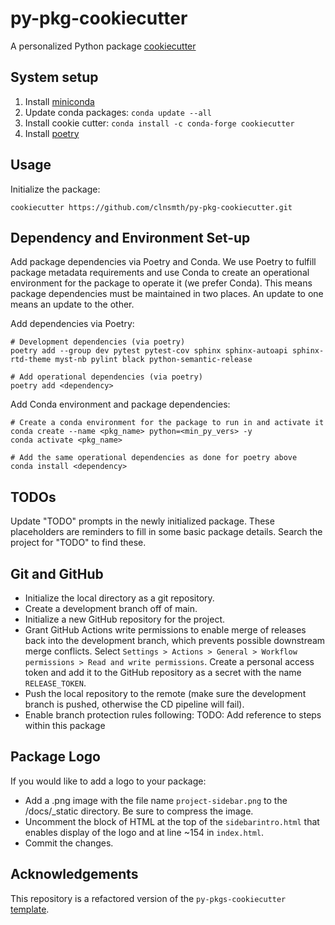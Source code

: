 # py-pkg-cookiecutter

A personalized Python package [cookiecutter](https://cookiecutter.readthedocs.io/en/latest/)

## System setup

1. Install [miniconda](https://docs.conda.io/en/latest/miniconda.html)
2. Update conda packages: `conda update --all`
3. Install cookie cutter: `conda install -c conda-forge cookiecutter`
4. Install [poetry](https://python-poetry.org/docs/master/#installing-with-the-official-installer)

## Usage

Initialize the package:
```
cookiecutter https://github.com/clnsmth/py-pkg-cookiecutter.git
```

## Dependency and Environment Set-up

Add package dependencies via Poetry and Conda. We use Poetry to fulfill package metadata requirements and use Conda to create an operational environment for the package to operate it (we prefer Conda). This means package dependencies must be maintained in two places. An update to one means an update to the other.

Add dependencies via Poetry:
```
# Development dependencies (via poetry)
poetry add --group dev pytest pytest-cov sphinx sphinx-autoapi sphinx-rtd-theme myst-nb pylint black python-semantic-release

# Add operational dependencies (via poetry)
poetry add <dependency>
```

Add Conda environment and package dependencies:
```
# Create a conda environment for the package to run in and activate it
conda create --name <pkg_name> python=<min_py_vers> -y
conda activate <pkg_name>

# Add the same operational dependencies as done for poetry above
conda install <dependency>
```

## TODOs

Update "TODO" prompts in the newly initialized package. These placeholders are reminders to fill in some basic package details. Search the project for "TODO" to find these. 

## Git and GitHub

- Initialize the local directory as a git repository.
- Create a development branch off of main.
- Initialize a new GitHub repository for the project.
- Grant GitHub Actions write permissions to enable merge of releases back into the development branch, which prevents possible downstream merge conflicts. Select `Settings > Actions > General > Workflow permissions > Read and write permissions`. Create a personal access token and add it to the GitHub repository as a secret with the name `RELEASE_TOKEN`.
- Push the local repository to the remote (make sure the development branch is pushed, otherwise the CD pipeline will fail).
- Enable branch protection rules following: TODO: Add reference to steps within this package

## Package Logo
If you would like to add a logo to your package:
- Add a .png image with the file name `project-sidebar.png` to the /docs/_static directory. Be sure to compress the image.
- Uncomment the block of HTML at the top of the `sidebarintro.html` that enables display of the logo and at line ~154 in `index.html`.
- Commit the changes.



  

## Acknowledgements

This repository is a refactored version of the `py-pkgs-cookiecutter` [template](https://github.com/py-pkgs/py-pkgs-cookiecutter).
